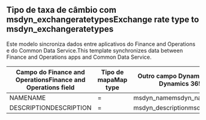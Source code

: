 ## <a name="exchange-rate-type-to-msdyn_exchangeratetypes"></a><span data-ttu-id="f6616-101">Tipo de taxa de câmbio com msdyn_exchangeratetypes</span><span class="sxs-lookup"><span data-stu-id="f6616-101">Exchange rate type to msdyn_exchangeratetypes</span></span>

<span data-ttu-id="f6616-102">Este modelo sincroniza dados entre aplicativos do Finance and Operations e do Common Data Service.</span><span class="sxs-lookup"><span data-stu-id="f6616-102">This template synchronizes data between Finance and Operations apps and Common Data Service.</span></span>

<span data-ttu-id="f6616-103">Campo do Finance and Operations</span><span class="sxs-lookup"><span data-stu-id="f6616-103">Finance and Operations field</span></span> | <span data-ttu-id="f6616-104">Tipo de mapa</span><span class="sxs-lookup"><span data-stu-id="f6616-104">Map type</span></span> | <span data-ttu-id="f6616-105">Outro campo Dynamics 365</span><span class="sxs-lookup"><span data-stu-id="f6616-105">Other Dynamics 365 field</span></span> | <span data-ttu-id="f6616-106">Valor padrão</span><span class="sxs-lookup"><span data-stu-id="f6616-106">Default value</span></span>
---|---|---|---
<span data-ttu-id="f6616-107">NAME</span><span class="sxs-lookup"><span data-stu-id="f6616-107">NAME</span></span> | = | <span data-ttu-id="f6616-108">msdyn_name</span><span class="sxs-lookup"><span data-stu-id="f6616-108">msdyn_name</span></span> | 
<span data-ttu-id="f6616-109">DESCRIPTION</span><span class="sxs-lookup"><span data-stu-id="f6616-109">DESCRIPTION</span></span> | = | <span data-ttu-id="f6616-110">msdyn_description</span><span class="sxs-lookup"><span data-stu-id="f6616-110">msdyn_description</span></span> | 
